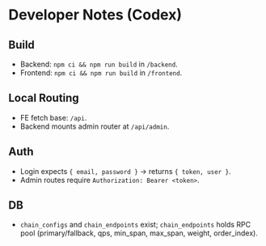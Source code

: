 # Developer Notes (Codex)
## Build
- Backend: `npm ci && npm run build` in `/backend`.
- Frontend: `npm ci && npm run build` in `/frontend`.

## Local Routing
- FE fetch base: `/api`.
- Backend mounts admin router at `/api/admin`.

## Auth
- Login expects `{ email, password }` → returns `{ token, user }`.
- Admin routes require `Authorization: Bearer <token>`.

## DB
- `chain_configs` and `chain_endpoints` exist; `chain_endpoints` holds RPC pool (primary/fallback, qps, min_span, max_span, weight, order_index).
